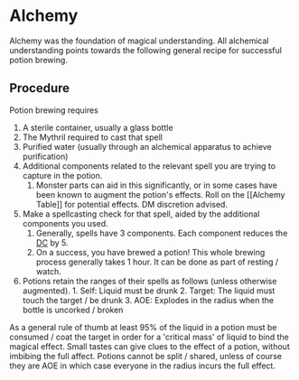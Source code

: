 # Alchemy

Alchemy was the foundation of magical understanding. All alchemical understanding points towards the following general recipe for successful potion brewing.
## Procedure
Potion brewing requires 
1. A sterile container, usually a glass bottle
2. The Mythril required to cast that spell
3. Purified water (usually through an alchemical apparatus to achieve purification) 
4. Additional components related to the relevant spell you are trying to capture in the potion.
	1. Monster parts can aid in this significantly, or in some cases have been known to augment the potion's effects. Roll on the [[Alchemy Table]] for potential effects. DM discretion advised.
5. Make a spellcasting check for that spell, aided by the additional components you used. 
	1. Generally, spells have 3 components. Each component reduces the [DC](../../Game%20Structure/DC.md) by 5. 
	2. On a success, you have brewed a potion! This whole brewing process generally takes 1 hour. It can be done as part of resting / watch.
6. Potions retain the ranges of their spells as follows (unless otherwise augmented). 
		1. Self: Liquid must be drunk
		2. Target: The liquid must touch the target / be drunk
		3. AOE: Explodes in the radius when the bottle is uncorked / broken

As a general rule of thumb at least 95% of the liquid in a potion must be consumed / coat the target in order for a 'critical mass' of liquid to bind the magical effect. Small tastes can give clues to the effect of a potion, without imbibing the full affect. Potions cannot be split / shared, unless of course they are AOE in which case everyone in the radius incurs the full effect. 


